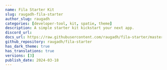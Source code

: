 ```yaml
---
name: Fila Starter Kit
slug: raugadh-fila-starter
author_slug: raugadh
categories: [developer-tool, kit, spatie, theme]
description: A simple starter kit kickstart your next app.
discord_url: 
docs_url: https://raw.githubusercontent.com/raugadh/fila-starter/master/README.md
github_repository: raugadh/fila-starter
has_dark_theme: true
has_translations: true
versions: [3]
publish_date: 2024-03-18
---
```


